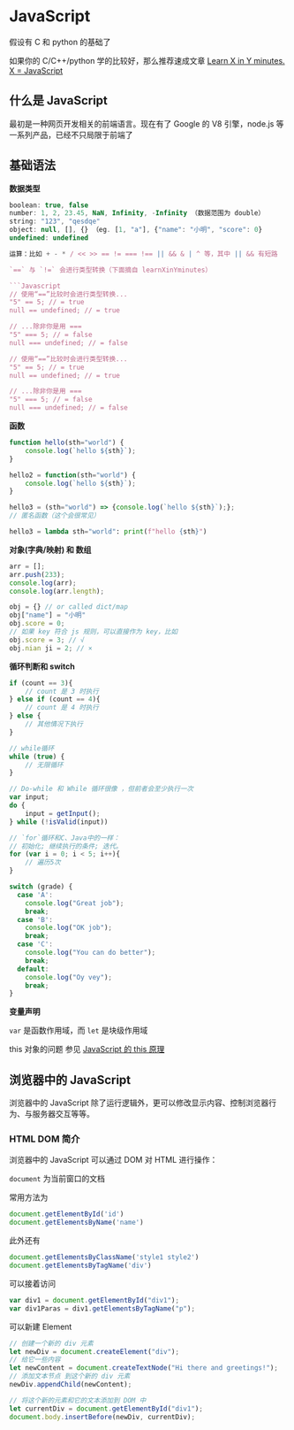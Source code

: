 # JavaScript

假设有 C 和 python 的基础了

如果你的 C/C++/python 学的比较好，那么推荐速成文章 [Learn X in Y minutes. X = JavaScript](https://learnxinyminutes.com/docs/zh-cn/javascript-cn/)

## 什么是 JavaScript

最初是一种网页开发相关的前端语言。现在有了 Google 的 V8 引擎，node.js 等一系列产品，已经不只局限于前端了

## 基础语法

**数据类型**
```javascript
boolean: true, false
number: 1, 2, 23.45, NaN, Infinity, -Infinity （数据范围为 double）
string: "123", "qesdqe"
object: null, [], {} （eg. [1, "a"], {"name": "小明", "score": 0}
undefined: undefined

运算：比如 + - * / << >> == != === !== || && & | ^ 等，其中 || && 有短路

`==` 与 `!=` 会进行类型转换（下面摘自 learnXinYminutes）

```Javascript
// 使用“==”比较时会进行类型转换...
"5" == 5; // = true
null == undefined; // = true

// ...除非你是用 ===
"5" === 5; // = false
null === undefined; // = false 

// 使用“==”比较时会进行类型转换...
"5" == 5; // = true
null == undefined; // = true

// ...除非你是用 ===
"5" === 5; // = false
null === undefined; // = false 
```

**函数**

```javascript
function hello(sth="world") {
    console.log(`hello ${sth}`);
}

hello2 = function(sth="world") {
    console.log(`hello ${sth}`);
}

hello3 = (sth="world") => {console.log(`hello ${sth}`);};
// 匿名函数（这个会很常见）
```

```python
hello3 = lambda sth="world": print(f"hello {sth}")
```

**对象(字典/映射) 和 数组**

```javascript
arr = [];
arr.push(233);
console.log(arr);
console.log(arr.length);

obj = {} // or called dict/map
obj["name"] = "小明"
obj.score = 0;
// 如果 key 符合 js 规则，可以直接作为 key，比如
obj.score = 3; // √
obj.nian ji = 2; // ×
```

**循环判断和 switch**

```javascript
if (count == 3){
    // count 是 3 时执行
} else if (count == 4){
    // count 是 4 时执行
} else {
    // 其他情况下执行 
}

// while循环
while (true) {
    // 无限循环
}

// Do-while 和 While 循环很像 ，但前者会至少执行一次
var input;
do {
    input = getInput();
} while (!isValid(input))

// `for`循环和C、Java中的一样：
// 初始化; 继续执行的条件; 迭代。
for (var i = 0; i < 5; i++){
    // 遍历5次
}

switch (grade) {
  case 'A':
    console.log("Great job");
    break;
  case 'B':
    console.log("OK job");
    break;
  case 'C':
    console.log("You can do better");
    break;
  default:
    console.log("Oy vey");
    break;
}
```

**变量声明**

`var` 是函数作用域，而 `let` 是块级作用域

this 对象的问题 参见 [JavaScript 的 this 原理](https://www.ruanyifeng.com/blog/2018/06/javascript-this.html)

## 浏览器中的 JavaScript

浏览器中的 JavaScript 除了运行逻辑外，更可以修改显示内容、控制浏览器行为、与服务器交互等等。

### HTML DOM 简介

浏览器中的 JavaScript 可以通过 DOM 对 HTML 进行操作：

`document` 为当前窗口的文档 <!-- 实际为 window.document，见 https://developer.mozilla.org/en-US/docs/Web/API/Window/document -->

常用方法为

```javascript
document.getElementById('id')
document.getElementsByName('name')
```

此外还有

```javascript
document.getElementsByClassName('style1 style2')
document.getElementsByTagName('div')
```

可以接着访问

```javascript
var div1 = document.getElementById("div1");
var div1Paras = div1.getElementsByTagName("p");
```

可以新建 Element

```javascript
// 创建一个新的 div 元素
let newDiv = document.createElement("div");
// 给它一些内容
let newContent = document.createTextNode("Hi there and greetings!");
// 添加文本节点 到这个新的 div 元素
newDiv.appendChild(newContent);

// 将这个新的元素和它的文本添加到 DOM 中
let currentDiv = document.getElementById("div1");
document.body.insertBefore(newDiv, currentDiv);
```









